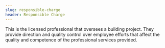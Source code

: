 ```yaml
---
slug: responsible-charge
header: Responsible Charge
---
```


This is the licensed professional that oversees a building project. They provide direction and quality control over employee efforts that affect the quality and competence of the professional services provided.
